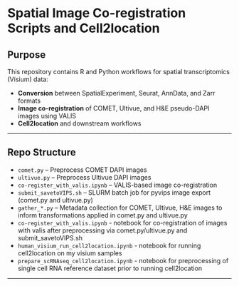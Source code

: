 
# Spatial Image Co-registration Scripts and Cell2location

## Purpose
This repository contains R and Python workflows for spatial transcriptomics (Visium) data:
- **Conversion** between SpatialExperiment, Seurat, AnnData, and Zarr formats
- **Image co-registration** of COMET, Ultivue, and H&E pseudo-DAPI images using VALIS
- **Cell2location** and downstream workflows


---

## Repo Structure
- `comet.py` – Preprocess COMET DAPI images
- `ultivue.py` – Preprocess Ultivue DAPI images
- `co-register_with_valis.ipynb` – VALIS-based image co-registration
- `submit_savetoVIPS.sh` – SLURM batch job for pyvips image export (comet.py and ultivue.py)
- `gather_*.py` – Metadata collection for COMET, Ultivue, H&E images to inform transformations applied in comet.py and ultivue.py
- `co-register_with_valis.ipynb` - notebook for co-registration of images with valis after preprocessing via comet.py/ultivue.py and submit_savetoVIPS.sh
- `human_visium_run_cell2location.ipynb` - notebook for running cell2location on my visium samples
- `prepare_scRNAseq_cell2location.ipynb` - notebook for preprocessing of single cell RNA reference dataset prior to running cell2location

---



